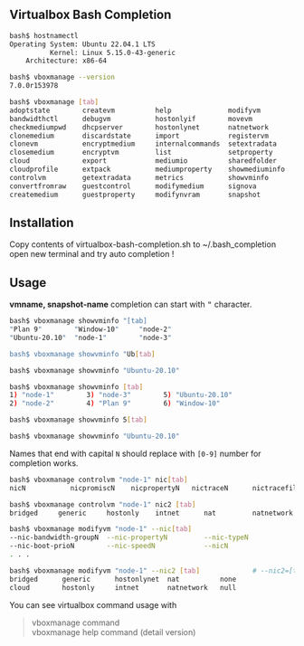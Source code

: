 ## Virtualbox Bash Completion

```sh
bash$ hostnamectl
Operating System: Ubuntu 22.04.1 LTS
          Kernel: Linux 5.15.0-43-generic
    Architecture: x86-64

bash$ vboxmanage --version 
7.0.0r153978

bash$ vboxmanage [tab]
adoptstate        createvm          help              modifyvm          startvm
bandwidthctl      debugvm           hostonlyif        movevm            storageattach
checkmediumpwd    dhcpserver        hostonlynet       natnetwork        storagectl
clonemedium       discardstate      import            registervm        unattended
clonevm           encryptmedium     internalcommands  setextradata      unregistervm
closemedium       encryptvm         list              setproperty       updatecheck
cloud             export            mediumio          sharedfolder      usbdevsource
cloudprofile      extpack           mediumproperty    showmediuminfo    usbfilter
controlvm         getextradata      metrics           showvminfo        
convertfromraw    guestcontrol      modifymedium      signova           
createmedium      guestproperty     modifynvram       snapshot
```

## Installation

Copy contents of virtualbox-bash-completion.sh to ~/.bash_completion  
open new terminal and try auto completion !

## Usage

**vmname, snapshot-name** completion can start with <kbd>"</kbd> character.

```sh
bash$ vboxmanage showvminfo "[tab]
"Plan 9"        "Window-10"     "node-2"        
"Ubuntu-20.10"  "node-1"        "node-3" 

bash$ vboxmanage showvminfo "Ub[tab]

bash$ vboxmanage showvminfo "Ubuntu-20.10"
```

```sh
bash$ vboxmanage showvminfo [tab]
1) "node-1"        3) "node-3"        5) "Ubuntu-20.10"  
2) "node-2"        4) "Plan 9"        6) "Window-10"

bash$ vboxmanage showvminfo 5[tab]

bash$ vboxmanage showvminfo "Ubuntu-20.10"
```

Names that end with capital `N` should replace with `[0-9]` number for completion works.

```sh
bash$ vboxmanage controlvm "node-1" nic[tab]
nicN           nicpromiscN    nicpropertyN   nictraceN      nictracefileN  

bash$ vboxmanage controlvm "node-1" nic2 [tab] 
bridged     generic     hostonly    intnet      nat         natnetwork  null

bash$ vboxmanage modifyvm "node-1" --nic[tab]
--nic-bandwidth-groupN  --nic-propertyN         --nic-typeN
--nic-boot-prioN        --nic-speedN            --nicN
. . .

bash$ vboxmanage modifyvm "node-1" --nic2 [tab]             # --nic2=[tab] also works.
bridged      generic      hostonlynet  nat          none         
cloud        hostonly     intnet       natnetwork   null
```

You can see virtualbox command usage with
> vboxmanage command   
> vboxmanage help command (detail version)


